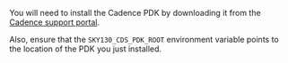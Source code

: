 You will need to install the Cadence PDK by downloading it from the [Cadence support portal](https://support.cadence.com/apex/ArticleAttachmentPortal?id=a1Od000000051TqEAI&pageName=GPDKs).

Also, ensure that the `SKY130_CDS_PDK_ROOT` environment variable points to the location of the PDK you just installed.
